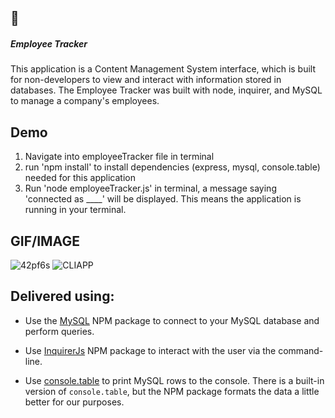## :office:<h5><b>Employee Tracker</b></h5>

This application is a Content Management System interface, which is built for non-developers to view and interact with information stored in databases. The Employee Tracker was built with node, inquirer, and MySQL to manage a company's employees.

## Demo

1. Navigate into employeeTracker file in terminal
2. run 'npm install' to install dependencies (express, mysql, console.table) needed for this application
3. Run 'node employeeTracker.js' in terminal, a message saying 'connected as ____' will be displayed. This means the application is running in your terminal.

## GIF/IMAGE

![42pf6s](https://user-images.githubusercontent.com/58242373/82771024-b01f7500-9e08-11ea-8892-1c02351a9eb1.gif)
![CLIAPP](https://user-images.githubusercontent.com/58242373/82769215-9890be00-9e01-11ea-9409-87fc2e7a236b.jpg)



  
## Delivered using:

* Use the [MySQL](https://www.npmjs.com/package/mysql) NPM package to connect to your MySQL database and perform queries.

* Use [InquirerJs](https://www.npmjs.com/package/inquirer/v/0.2.3) NPM package to interact with the user via the command-line.

* Use [console.table](https://www.npmjs.com/package/console.table) to print MySQL rows to the console. There is a built-in version of `console.table`, but the NPM package formats the data a little better for our purposes.




